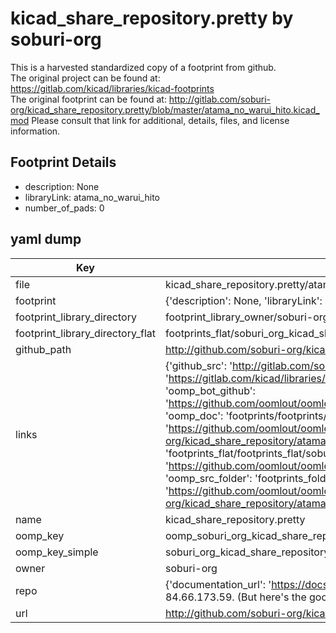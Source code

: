 # kicad_share_repository.pretty by soburi-org  
This is a harvested standardized copy of a footprint from github.  
The original project can be found at:  
https://gitlab.com/kicad/libraries/kicad-footprints  
The original footprint can be found at:
http://gitlab.com/soburi-org/kicad_share_repository.pretty/blob/master/atama_no_warui_hito.kicad_mod
Please consult that link for additional, details, files, and license information.  
## Footprint Details
* description: None  
* libraryLink: atama_no_warui_hito  
* number_of_pads: 0  
## yaml dump  
| Key | Value |  
| --- | --- |  
| file | kicad_share_repository.pretty/atama_no_warui_hito.kicad_mod |  
| footprint | {'description': None, 'libraryLink': 'atama_no_warui_hito', 'number_of_pads': 0} |  
| footprint_library_directory | footprint_library_owner/soburi-org_kicad_share_repository.pretty |  
| footprint_library_directory_flat | footprints_flat/soburi_org_kicad_share_repository_atama_no_warui_hito/working |  
| github_path | http://github.com/soburi-org/kicad_share_repository.pretty/blob/master/atama_no_warui_hito.kicad_mod |  
| links | {'github_src': 'http://gitlab.com/soburi-org/kicad_share_repository.pretty/blob/master/atama_no_warui_hito.kicad_mod', 'github_src_repo': 'https://gitlab.com/kicad/libraries/kicad-footprints', 'oomp_bot': 'footprints/soburi_org_kicad_share_repository_atama_no_warui_hito/working', 'oomp_bot_github': 'https://github.com/oomlout/oomlout_oomp_footprint_bot/tree/main/footprints/soburi_org_kicad_share_repository_atama_no_warui_hito/working', 'oomp_doc': 'footprints/footprints/soburi-org/kicad_share_repository/atama_no_warui_hito/working/', 'oomp_doc_github': 'https://github.com/oomlout/oomlout_oomp_footprint_doc/tree/main/footprints/footprints/soburi-org/kicad_share_repository/atama_no_warui_hito/working', 'oomp_src_flat': 'footprints_flat/footprints_flat/soburi_org_kicad_share_repository_atama_no_warui_hito/working', 'oomp_src_flat_github': 'https://github.com/oomlout/oomlout_oomp_footprint_src/tree/main/footprints_flat/soburi_org_kicad_share_repository_atama_no_warui_hito/working', 'oomp_src_folder': 'footprints_folder/footprints_folder/soburi-org/kicad_share_repository/atama_no_warui_hito/working', 'oomp_src_folder_github': 'https://github.com/oomlout/oomlout_oomp_footprint_src/tree/main/footprints_folder/soburi-org/kicad_share_repository/atama_no_warui_hito/working'} |  
| name | kicad_share_repository.pretty |  
| oomp_key | oomp_soburi_org_kicad_share_repository_atama_no_warui_hito |  
| oomp_key_simple | soburi_org_kicad_share_repository_atama_no_warui_hito |  
| owner | soburi-org |  
| repo | {'documentation_url': 'https://docs.github.com/rest/overview/resources-in-the-rest-api#rate-limiting', 'message': "API rate limit exceeded for 84.66.173.59. (But here's the good news: Authenticated requests get a higher rate limit. Check out the documentation for more details.)"} |  
| url | http://github.com/soburi-org/kicad_share_repository.pretty |  

